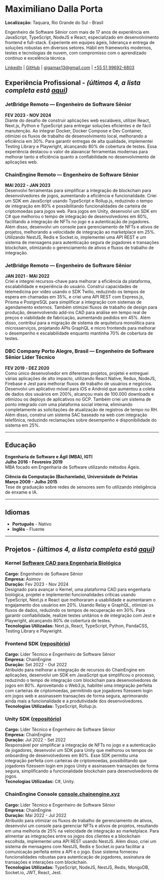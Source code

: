 # Maximiliano Dalla Porta

**Localização:** Taquara, Rio Grande do Sul - Brasil

Engenheiro de Software Sênior com mais de 17 anos de experiência em JavaScript, TypeScript, NodeJS e React, especializado em desenvolvimento frontend e full-stack. Experiente em equipes ágeis, liderança e entrega de soluções robustas em diversos setores. Hábil em frameworks modernos, testes e tecnologias de nuvem, com compromisso com o aprendizado contínuo e excelência técnica.

<a href="https://www.linkedin.com/in/maximilianodallaporta/" target="_blank">LinkedIn</a> |
<a href="https://github.com/GigaMax13/" target="_blank">GitHub</a> |
<a href="mailto:gigamax13@gmail.com" target="_blank">gigamax13@gmail.com</a> |
<a href="https://wa.me/5551996926803" target="_blank">+55 51 99692-6803</a>

<h2>Experiência Profissional - <span><em>(últimos 4, a lista completa está <a href="https://gigamax13.github.io/pt_br/#work-experience" target="_blank">aqui</a>)</em></span></h2>

<h3>JetBridge <span>Remoto — Engenheiro de Software Sênior</span></h3>

**FEV 2023 - NOV 2024**  
Diante do desafio de construir aplicações web escaláveis, utilizei React, Next.js, Python e TypeScript para entregar soluções eficientes e de fácil manutenção. Ao integrar Docker, Docker Compose e Dev Container, otimizei os fluxos de trabalho de desenvolvimento local, melhorando a eficiência em 30%. Para garantir entregas de alta qualidade, implementei Testing Library e Playwright, alcançando 80% de cobertura de testes. Essa experiência destacou o valor de alavancar ferramentas modernas para melhorar tanto a eficiência quanto a confiabilidade no desenvolvimento de aplicações web.

<h3>ChainEngine <span>Remoto — Engenheiro de Software Sênior</span></h3>

**MAI 2022 - JAN 2023**  
Desenvolvi ferramentas para simplificar a integração de blockchain para desenvolvedores de jogos, aumentando a eficiência e funcionalidade. Criei um SDK em JavaScript usando TypeScript e Rollup.js, reduzindo o tempo de integração em 80% e possibilitando funcionalidades de carteira de criptomoedas para jogos web. Para jogos em Unity, desenvolvi um SDK em C# que melhorou o tempo de integração de desenvolvedores em 80%, facilitando a integração de NFTs no jogo e a autenticação de jogadores.  
Além disso, desenvolvi um console para gerenciamento de NFTs e ativos de projetos, melhorando a velocidade de integração ao marketplace em 25%. Utilizando NestJS, Redis e Socket.io, implementei uma API REST e um sistema de mensagens para autenticação segura de jogadores e transações blockchain, otimizando o gerenciamento de ativos e fluxos de trabalho de integração.

<h3>JetBridge <span>Remoto — Engenheiro de Software Sênior</span></h3>

**JAN 2021 - MAI 2022**  
Criei e integrei recursos-chave para melhorar a eficiência da plataforma, escalabilidade e experiência do usuário. Construi capacidades de telemedicina por vídeo usando o SDK Twilio, reduzindo os tempos de espera em chamadas em 35%, e criei uma API REST com Express.js, Prisma e PostgreSQL para simplificar a integração com sistemas de agendamento externos. Também otimizei fluxos de trabalho de design para produção, desenvolvendo add-ins CAD para análise em tempo real de preços e viabilidade de fabricação, aumentando pedidos em 45%. Além disso, contribuí para a migração de sistema de arquitetura monolítica para microsserviços, projetando APIs GraphQL e micro frontends para melhorar o desempenho e escalabilidade enquanto mantinha 70% de cobertura de testes.

<h3>DBC Company <span>Porto Alegre, Brasil — Engenheiro de Software Sênior Líder Técnico</span></h3>

**FEV 2019 - DEZ 2020**  
Como único desenvolvedor em diferentes projetos, projetei e entreguei várias aplicações de alto impacto, utilizando React Native, Redux, NodeJS, Firebase e Jest para melhorar fluxos de trabalho de usuários e negócios. Desenvolvi um aplicativo móvel para iOS e Android que aumentou a coleta de dados dos usuários em 200%, alcançou mais de 100.000 downloads e otimizou os deploys de aplicativos no GCP. Também criei um sistema de ponto integrado com uma plataforma social interna, eliminando completamente as solicitações de atualização de registros de tempo no RH. Além disso, construí um sistema SAC baseado na web com integração telefônica, reduzindo reclamações sobre desempenho e disponibilidade do sistema em 25%.

---

## Educação

**Engenharia de Software e Ágil (MBA), IGTI**  
**Julho 2016 - Fevereiro 2019**  
MBA focado em Engenharia de Software utilizando métodos Ágeis.

**Ciência da Computação (Bacharelado), Universidade de Pelotas**  
**Março 2009 - Julho 2015**  
Tese de graduação sobre redes de sensores sem fio utilizando inteligência de enxame e IA.

---

## Idiomas

- **Português** - Nativo
- **Inglês** - Fluente

---

<h2>Projetos - <span><em>(últimos 4, a lista completa está <a href="https://gigamax13.github.io/pt_br/#projects" target="_blank">aqui</a>)</em></span></h2>

<h3>Kernel <span><a href="https://www.asimov.com/kernel" target="_blank">Software CAD para Engenharia Biológica</a></span></h3>

**Cargo:** Engenheiro de Software Sênior  
**Empresa:** Asimov  
**Duração:** Fev 2023 - Nov 2024  
Designado para avançar o Kernel, uma plataforma CAD para engenharia biológica, projetei e implementei funcionalidades críticas usando TypeScript, Next.js e React que melhoraram a usabilidade e aumentaram o engajamento dos usuários em 20%. Usando Relay e GraphQL, otimizei os fluxos de dados, reduzindo os tempos de recuperação em 30%. Para garantir confiabilidade, realizei testes unitários e de integração com Jest e Playwright, alcançando 80% de cobertura de testes.  
**Tecnologias Utilizadas:** Next.js, React, TypeScript, Python, PandaCSS, Testing Library e Playwright.

<h3>Frontend SDK <span>(<a href="https://github.com/chainengine-xyz/chainengine-frontend-sdk" target="_blank">repositório</a>)</span></h3>

**Cargo:** Líder Técnico e Engenheiro de Software Sênior  
**Empresa:** ChainEngine  
**Duração:** Set 2022 - Out 2022  
Atribuído para melhorar a integração de recursos do ChainEngine em aplicações, desenvolvi um SDK em JavaScript que simplificou o processo, reduzindo o tempo de integração com blockchain para desenvolvedores de jogos em 80%. Aproveitando o Web3.js, habilitei uma integração perfeita com carteiras de criptomoedas, permitindo que jogadores fizessem login em jogos web e assinassem transações de forma segura, aprimorando ainda mais a funcionalidade e a produtividade dos desenvolvedores.  
**Tecnologias Utilizadas:** TypeScript, Rollup.js.

<h3>Unity SDK <span>(<a href="https://github.com/chainengine-xyz/chainengine-sdk" target="_blank">repositório</a>)</span></h3>

**Cargo:** Líder Técnico e Engenheiro de Software Sênior  
**Empresa:** ChainEngine  
**Duração:** Jul 2022 - Set 2022  
Responsável por simplificar a integração de NFTs no jogo e a autenticação de jogadores, desenvolvi um SDK para Unity que melhorou os tempos de onboarding de desenvolvedores em 80%. Esse SDK permitiu uma integração perfeita com carteiras de criptomoedas, possibilitando que jogadores fizessem login em jogos Unity e assinassem transações de forma segura, simplificando a funcionalidade blockchain para desenvolvedores de jogos.  
**Tecnologias Utilizadas:** C#, Unity.

<h3>ChainEngine Console <span><a href="https://console.chainengine.xyz" target="_blank">console.chainengine.xyz</a></span></h3>

**Cargo:** Líder Técnico e Engenheiro de Software Sênior  
**Empresa:** ChainEngine  
**Duração:** Mai 2022 - Jul 2022  
Atribuído para otimizar os fluxos de trabalho de gerenciamento de ativos, desenvolvi um console para gerenciar NFTs e ativos de projetos, resultando em uma melhoria de 25% na velocidade de integração ao marketplace. Para alimentar as integrações entre os jogos dos clientes e a blockchain escolhida, implementei uma API REST usando NestJS. Além disso, criei um sistema de mensagens com NestJS, Redis e Socket.io para facilitar a comunicação perfeita entre a API e o jogo. Esse sistema forneceu funcionalidades robustas para autenticação de jogadores, assinatura de transações e interações com blockchain.  
**Tecnologias Utilizadas:** TypeScript, NodeJS, NestJS, Redis, MongoDB, Socket.io, JWT, React, Jest.
